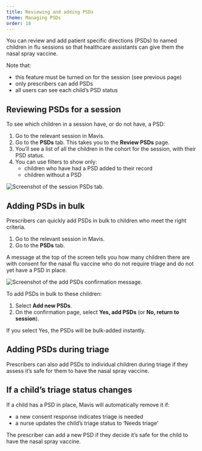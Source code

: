 ```yaml
---
title: Reviewing and adding PSDs
theme: Managing PSDs
order: 18
---
```


You can review and add patient specific directions (PSDs) to named children in flu sessions so that healthcare assistants can give them the nasal spray vaccine.

Note that:

- this feature must be turned on for the session (see previous page)
- only prescribers can add PSDs
- all users can see each child’s PSD status

## Reviewing PSDs for a session

To see which children in a session have, or do not have, a PSD:

1. Go to the relevant session in Mavis.
2. Go to the **PSDs** tab. This takes you to the **Review PSDs** page.
3. You’ll see a list of all the children in the cohort for the session, with their PSD status.
4. You can use filters to show only:
   - children who have had a PSD added to their record
   - children without a PSD

![Screenshot of the session PSDs tab.](/assets/images/session-psds.png)

## Adding PSDs in bulk

Prescribers can quickly add PSDs in bulk to children who meet the right criteria.

1. Go to the relevant session in Mavis.
2. Go to the **PSDs** tab.

A message at the top of the screen tells you how many children there are with consent for the nasal flu vaccine who do not require triage and do not yet have a PSD in place.

![Screenshot of the add PSDs confirmation message.](/assets/images/add-psd-confirmation.png)

To add PSDs in bulk to these children:

1. Select **Add new PSDs**.
2. On the confirmation page, select **Yes, add PSDs** (or **No, return to session**).

If you select Yes, the PSDs will be bulk-added instantly.

## Adding PSDs during triage

Prescribers can also add PSDs to individual children during triage if they assess it’s safe for them to have the nasal spray vaccine.

## If a child’s triage status changes

If a child has a PSD in place, Mavis will automatically remove it if:

- a new consent response indicates triage is needed
- a nurse updates the child’s triage status to ‘Needs triage’

The prescriber can add a new PSD if they decide it’s safe for the child to have the nasal spray vaccine.
